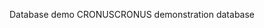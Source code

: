 <span data-ttu-id="dabc9-101">Database demo CRONUS</span><span class="sxs-lookup"><span data-stu-id="dabc9-101">CRONUS demonstration database</span></span>
